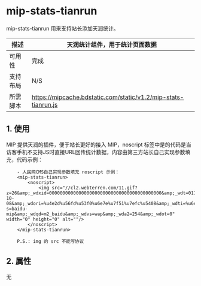 # mip-stats-tianrun

mip-stats-tianrun 用来支持站长添加天润统计。

描述|天润统计组件，用于统计页面数据
----|----
可用性|完成
支持布局| N/S
所需脚本|https://mipcache.bdstatic.com/static/v1.2/mip-stats-tianrun.js

## 1. 使用

MIP 提供天润的插件，便于站长更好的接入 MIP，noscript 标签中是的代码是当访客手机不支持JS时直接URL回传统计数据，内容由第三方站长自己实现参数填充，代码示例：

```
	- 人民网CMS自己实现参数填充 noscript 示例：
	<mip-stats-tianrun>
        <noscript>
            <img src="//cl2.webterren.com/11.gif?z=26&amp;_wdxid=000000000000000000000000000000000000000000&amp;_wdt=011&amp;_wdc=w_2930&amp;_wdci=7678771&amp;_wda=254&amp;_wdp=2016-10-08&amp;_wdori=%u4e2d%u56fd%u53f0%u6e7e%u7f51%u7efc%u5408&amp;_wdti=%u6e56%u5317%u8b66%u6821%u6821%u82b1%u6652%u82f1%u6b66%u5236%u670d%u7167%u0030%u7ec6%u6570%u8b66%u5bdf%u754c%u7684%u4eba%u6c14%u201c%u7f51%u7ea2%u201d&amp;_wdurl=http://m2.people.cn/mip/r/MV80Xzc2Nzg3NzFfMjkzMF8xNDc1ODgzNjcz?s=baidu-mip&amp;_wdqd=m2_baidu&amp;_wdvs=wap&amp;_wda2=254&amp;_wdot=0" width="0" height="0" alt=""/>
        </noscript>
    </mip-stats-tianrun>

    P.S.: img 的 src 不能写协议
```


## 2. 属性

无

